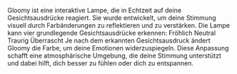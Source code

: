 Gloomy ist eine interaktive Lampe, die in Echtzeit auf deine Gesichtsausdrücke reagiert. Sie wurde entwickelt, um deine Stimmung visuell durch Farbänderungen zu reflektieren und zu verstärken. Die Lampe kann vier grundlegende Gesichtsausdrücke erkennen:
Fröhlich
Neutral
Traurig
Überrascht
Je nach dem erkannten Gesichtsausdruck ändert Gloomy die Farbe, um deine Emotionen widerzuspiegeln. Diese Anpassung schafft eine atmosphärische Umgebung, die deine Stimmung unterstützt und dabei hilft, dich besser zu fühlen oder dich zu entspannen.
